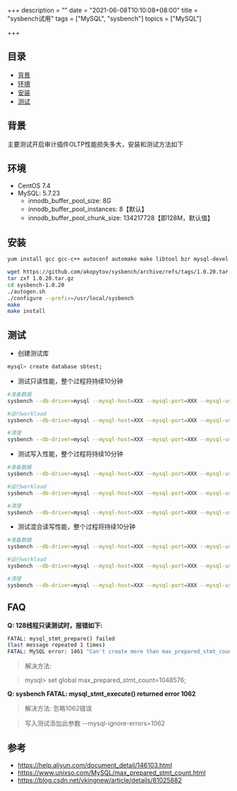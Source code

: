 +++
description = ""
date = "2021-06-08T10:10:08+08:00"
title = "sysbench试用"
tags = ["MySQL", "sysbench"]
topics = ["MySQL"]

+++

## 目录

- [背景](#背景)
- [环境](#环境)
- [安装](#安装)
- [测试](#测试)

## 背景

主要测试开启审计插件OLTP性能损失多大，安装和测试方法如下

## 环境

- CentOS 7.4
- MySQL: 5.7.23
    - innodb_buffer_pool_size: 8G
    - innodb_buffer_pool_instances: 8【默认】
    - innodb_buffer_pool_chunk_size: 134217728【即128M，默认值】

## 安装

```sh
yum install gcc gcc-c++ autoconf automake make libtool bzr mysql-devel mysql

wget https://github.com/akopytov/sysbench/archive/refs/tags/1.0.20.tar.gz
tar zxf 1.0.20.tar.gz
cd sysbench-1.0.20
./autogen.sh
./configure --prefix=/usr/local/sysbench
make
make install
```

## 测试

- 创建测试库

```sh
mysql> create database sbtest;
```

- 测试只读性能，整个过程将持续10分钟

```sh
#准备数据
sysbench --db-driver=mysql --mysql-host=XXX --mysql-port=XXX --mysql-user=XXX --mysql-password=XXX --mysql-db=sbtest --table_size=25000 --tables=250 --events=0 --time=600 oltp_read_only prepare

#运行workload
sysbench --db-driver=mysql --mysql-host=XXX --mysql-port=XXX --mysql-user=XXX --mysql-password=XXX --mysql-db=sbtest --table_size=25000 --tables=250 --events=0 --time=600 --threads=XXX --percentile=95 --range_selects=0 --skip-trx=1 --report-interval=1 oltp_read_only run

#清理
sysbench --db-driver=mysql --mysql-host=XXX --mysql-port=XXX --mysql-user=XXX --mysql-password=XXX --mysql-db=sbtest --table_size=25000 --tables=250 --events=0 --time=600 --threads=XXX --percentile=95 --range_selects=0 oltp_read_only cleanup
```

- 测试写入性能，整个过程将持续10分钟

```sh
#准备数据
sysbench --db-driver=mysql --mysql-host=XXX --mysql-port=XXX --mysql-user=XXX --mysql-password=XXX --mysql-db=sbtest --table_size=25000 --tables=250 --events=0 --time=600 oltp_write_only prepare

#运行workload
sysbench --db-driver=mysql --mysql-host=XXX --mysql-port=XXX --mysql-user=XXX --mysql-password=XXX --mysql-db=sbtest --mysql-ignore-errors=1062 --table_size=25000 --tables=250 --events=0 --time=600 --threads=XXX --percentile=95 --report-interval=1 oltp_write_only run

#清理
sysbench --db-driver=mysql --mysql-host=XXX --mysql-port=XXX --mysql-user=XXX --mysql-password=XXX --mysql-db=sbtest --table_size=25000 --tables=250 --events=0 --time=600 --threads=XXX --percentile=95 oltp_write_only cleanup
```

- 测试混合读写性能，整个过程将持续10分钟

```sh
#准备数据
sysbench --db-driver=mysql --mysql-host=XXX --mysql-port=XXX --mysql-user=XXX --mysql-password=XXX --mysql-db=sbtest --table_size=25000 --tables=250 --events=0 --time=600 oltp_read_write prepare

#运行workload
sysbench --db-driver=mysql --mysql-host=XXX --mysql-port=XXX --mysql-user=XXX --mysql-password=XXX --mysql-db=sbtest --mysql-ignore-errors=1062 --table_size=25000 --tables=250 --events=0 --time=600 --threads=XXX --percentile=95 --report-interval=1 oltp_read_write run

#清理
sysbench --db-driver=mysql --mysql-host=XXX --mysql-port=XXX --mysql-user=XXX --mysql-password=XXX --mysql-db=sbtest --table_size=25000 --tables=250 --events=0 --time=600 --threads=XXX --percentile=95 oltp_read_write cleanup
```

## FAQ

**Q: 128线程只读测试时，报错如下:**

```sh
FATAL: mysql_stmt_prepare() failed
(last message repeated 1 times)
FATAL: MySQL error: 1461 "Can't create more than max_prepared_stmt_count statements (current value: 16382)"
```

> 解决方法: 

> mysql> set global max_prepared_stmt_count=1048576;

**Q: sysbench FATAL: mysql_stmt_execute() returned error 1062**

> 解决方法: 忽略1062错误

> 写入测试添加此参数 --mysql-ignore-errors=1062

## 参考
- https://help.aliyun.com/document_detail/146103.html
- https://www.unixso.com/MySQL/max_prepared_stmt_count.html
- https://blog.csdn.net/vkingnew/article/details/81025882
